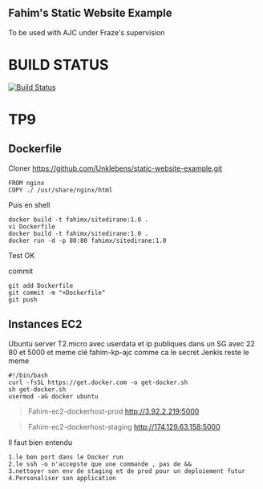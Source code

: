 Fahim's Static Website Example
----------------------

To be used with AJC under Fraze's supervision

# BUILD STATUS

[![Build Status](http://18.207.3.70:8080/buildStatus/icon?job=TP9)](http://18.207.3.70:8080/job/TP9/)


# TP9



## Dockerfile
Cloner https://github.com/Unklebens/static-website-example.git

````
FROM nginx
COPY ./ /usr/share/nginx/html
````

Puis en shell
````
docker build -t fahimx/sitedirane:1.0 .
vi Dockerfile
docker build -t fahimx/sitedirane:1.0 .
docker run -d -p 80:80 fahimx/sitedirane:1.0
````
Test OK

commit
````
git add Dockerfile
git commit -m "+Dockerfile"
git push
````

## Instances EC2

Ubuntu server T2.micro avec userdata et ip publiques dans un SG avec 22 80 et 5000 et meme clé fahim-kp-ajc comme ca le secret Jenkis reste le meme
````
#!/bin/bash
curl -fsSL https://get.docker.com -o get-docker.sh
sh get-docker.sh
usermod -aG docker ubuntu
````


>Fahim-ec2-dockerhost-prod http://3.92.2.219:5000

>Fahim-ec2-dockerhost-staging http://174.129.63.158:5000



Il faut bien entendu 

    1.le bon port dans le Docker run
    2.le ssh -o n'accepste que une commande , pas de &&
    3.nettoyer son env de staging et de prod pour un deploiement futur
    4.Personaliser son application
